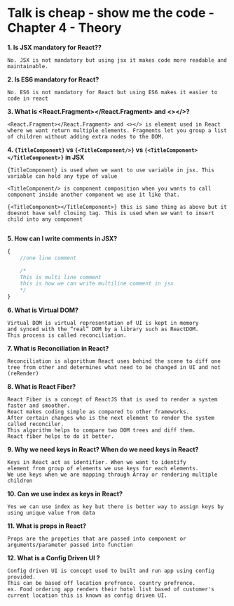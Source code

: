 # Talk is cheap - show me the code - Chapter 4 - Theory


**1. Is JSX mandatory for React??**
```
No. JSX is not mandatory but using jsx it makes code more readable and maintainable. 
```

**2. Is ES6 mandatory for React?**
```
No. ES6 is not mandatory for React but using ES6 makes it easier to code in react
```

**3. What is <React.Fragment></React.Fragment> and <></>?**

```
<React.Fragment></React.Fragment> and <></> is element used in React where we want return multiple elements. Fragments let you group a list of children without adding extra nodes to the DOM.
```
**4. `{TitleComponent}` vs `{<TitleComponent/>}` vs `{<TitleComponent></TitleComponent>}` in JSX**

```
{TitleComponent} is used when we want to use variable in jsx. This variable can hold any type of value

<TitleComponent/> is component composition when you wants to call component inside another component we use it like that.

{<TitleComponent></TitleComponent>} this is same thing as above but it doesnot have self closing tag. This is used when we want to insert child into any component


```

**5. How can I write comments in JSX?**
```javascript
{
    //one line comment

    /*
    This is multi line comment
    this is how we can write multiline comment in jsx
    */
}
```
**6. What is Virtual DOM?**
```
Virtual DOM is virtual representation of UI is kept in memory 
and synced with the “real” DOM by a library such as ReactDOM. 
This process is called reconciliation.
```
**7. What is Reconciliation in React?**
```
Reconciliation is algorithum React uses behind the scene to diff one tree from other and determines what need to be changed in UI and not (reRender)
```
**8. What is React Fiber?**
```
React Fiber is a concept of ReactJS that is used to render a system faster and smoother. 
React makes coding simple as compared to other frameworks. 
After certain changes who is the next element to render the system called reconciler. 
This algorithm helps to compare two DOM trees and diff them. 
React fiber helps to do it better.
```
**9. Why we need keys in React? When do we need keys in React?**
```
Keys in React act as identifier. When we want to identify 
element from group of elements we use keys for each elements.
We use keys when we are mapping through Array or rendering multiple children
```
**10. Can we use index as keys in React?**
```
Yes we can use index as key but there is better way to assign keys by using unique value from data
```
**11. What is props in React?**
```
Props are the propeties that are passed into component or arguments/parameter passed into function
```
**12. What is a Config Driven UI ?**
```
Config driven UI is concept used to built and run app using config provided.
This can be based off location prefrence. country prefrence.
ex. Food ordering app renders their hotel list based of customer's current location this is known as config driven UI.
```
